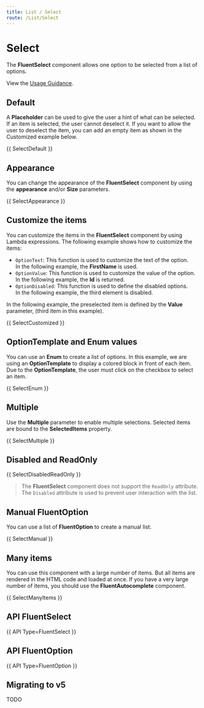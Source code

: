 ```yaml
---
title: List / Select
route: /List/Select
---
```


# Select

The **FluentSelect** component allows one option to be selected from a list of options.

View the [Usage Guidance](https://fluent2.microsoft.design/components/web/react/select/usage).

## Default

A **Placeholder** can be used to give the user a hint of what can be selected.
If an item is selected, the user cannot deselect it.
If you want to allow the user to deselect the item, you can add an empty item
as shown in the Customized example below.

{{ SelectDefault }}

## Appearance

You can change the appearance of the **FluentSelect** component by using the **appearance** and/or **Size** parameters.

{{ SelectAppearance }}

## Customize the items

You can customize the items in the **FluentSelect** component by using Lambda expressions.
The following example shows how to customize the items:
- `OptionText`: This function is used to customize the text of the option.  
   In the following example, the **FirstName** is used.
- `OptionValue`: This function is used to customize the value of the option.  
   In the following example, the **Id** is returned.
- `OptionDisabled`: This function is used to define the disabled options.  
   In the following example, the third element is disabled.

In the following example, the preselected item is defined by the **Value** parameter,
(third item in this example).

{{ SelectCustomized }}

## OptionTemplate and Enum values

You can use an **Enum** to create a list of options.
In this example, we are using an **OptionTemplate** to display a colored block
in front of each item. Due to the **OptionTemplate**, the user must click
on the checkbox to select an item.

{{ SelectEnum }}

## Multiple

Use the **Multiple** parameter to enable multiple selections.
Selected items are bound to the **SelectedItems** property.

{{ SelectMultiple }}

## Disabled and ReadOnly

{{ SelectDisabledReadOnly }}

> The **FluentSelect** component does not support the `ReadOnly` attribute.
> The `Disabled` attribute is used to prevent user interaction with the list.

## Manual FluentOption

You can use a list of **FluentOption** to create a manual list.

{{ SelectManual }}

## Many items

You can use this component with a large number of items.
But all items are rendered in the HTML code and loaded at once.
If you have a very large number of items, you should use the **FluentAutocomplete** component.

{{ SelectManyItems }}

## API FluentSelect

{{ API Type=FluentSelect }}

## API FluentOption

{{ API Type=FluentOption }}

## Migrating to v5

TODO
